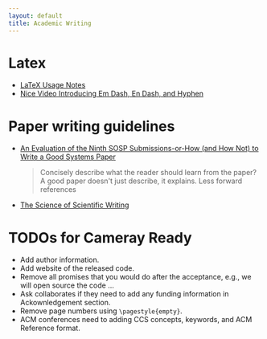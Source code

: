 ```yaml
---
layout: default
title: Academic Writing
---
```


# Latex

- [LaTeX Usage Notes](https://www.read.seas.harvard.edu/~kohler/latex.html)
- [Nice Video Introducing Em Dash, En Dash, and Hyphen](https://www.youtube.com/watch?v=LF_k54WPtoI)

# Paper writing guidelines

- [An Evaluation of the Ninth SOSP Submissions-or-How (and How Not) to Write a Good Systems Paper](https://www.usenix.org/conference/osdi12/guidelines-authors)
    > Concisely describe what the reader should learn from the paper?
    > A good paper doesn't just describe, it explains.
    > Less forward references

- [The Science of Scientific Writing](https://www.usenix.org/sites/default/files/gopen_and_swan_science_of_scientific_writing.pdf)

# TODOs for Cameray Ready

- Add author information.
- Add website of the released code.
- Remove all promises that you would do after the acceptance, e.g., we will open source the code ...
- Ask collaborates if they need to add any funding information in Ackownledgement section.
- Remove page numbers using `\pagestyle{empty}`.
- ACM conferences need to adding CCS concepts, keywords, and ACM Reference format.
